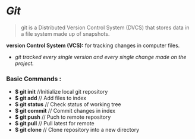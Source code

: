# ***Git***

> git is a Distributed Version Control System (DVCS) that stores data in a file system made up of snapshots.

**version Control System (VCS):** for tracking changes in computer files.

-  _git tracked every single version and every single change made on the project._

### **Basic Commands :**

* **$ git init** //Initialize local git repository
* **$ git add <file>** // Add files to index
* **$ git status** // Check status of working tree
* **$ git commit** // Commit changes in index
* **$ git push** // Puch to remote repository
* **$ git pull** // Pull latest for remote
* **$ git clone** // Clone repository into a new directory
